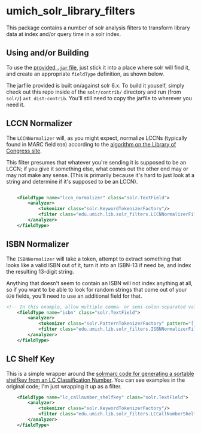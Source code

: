 # umich_solr_library_filters

This package contains a number of solr analysis filters to transform library
data at index and/or query time in a solr index.

## Using and/or Building

To use the [provided `.jar` file](https://github.com/billdueber/umich_solr_library_filters/tree/master/dist/), just stick it 
into a place where solr will find it, and
create an appropriate `fieldType` definition, as shown below.

The jarfile provided is built on/against solr 6.x. To build it youself, simply check out this repo inside of the `solr/contrib/` directory and run (from `solr/`) `ant dist-contrib`. You'll still need to copy the jarfile to wherever you need it.

## LCCN Normalizer

The `LCCNNormalizer` will, as you might expect, normalize LCCNs (typically
found in MARC field `010`) according to the
[algorithm on the Library of Congress site](http://www.loc.gov/marc/lccn-namespace.html#syntax).

This filter presumes that whatever you're sending it is supposed to be an LCCN;
if you give it something else, what comes out the other end may or may not make
any sense. (This is primarily because it's hard to just look at a string and
determine if it's supposed to be an LCCN).

```xml

	<fieldType name="lccn_normalizer" class="solr.TextField">
		<analyzer>
			<tokenizer class="solr.KeywordTokenizerFactory"/>
			<filter class="edu.umich.lib.solr_filters.LCCNNormalizerFilterFactory"/>
		</analyzer>
	</fieldType>
```

## ISBN Normalizer

The `ISBNNormalizer` will take a token, attempt to extract something that
looks like a valid ISBN out of it, turn it into an ISBN-13 if need be, and
index the resulting 13-digit string.

Anything that doesn't seem to contain an ISBN will not index anything at all,
so if you want to be able to look for random strings that come out of your
`020` fields, you'll need to use an additional field for that.

```xml
<!-- In this example, allow multiple comma- or semi-colon-separated values -->
	<fieldType name="isbn" class="solr.TextField">
		<analyzer>
	        <tokenizer class="solr.PatternTokenizerFactory" pattern="[;,]\s*" />
			<filter class="edu.umich.lib.solr_filters.ISBNNormalizerFilterFactory"/>
		</analyzer>
	</fieldType>

```

## LC Shelf Key

This is a simple wrapper around the [solrmarc code for generating a sortable
shelfkey from an LC Classification Number](https://code.google.com/p/solrmarc/source/browse/trunk/lib/solrmarc/src/org/solrmarc/callnum/LCCallNumber.java).
You can see examples in the original code; I'm just wrapping it up as a filter.

```xml
	<fieldType name="lc_callnumber_shelfkey" class="solr.TextField">
		<analyzer>
			<tokenizer class="solr.KeywordTokenizerFactory"/>
			<filter class="edu.umich.lib.solr_filters.LCCallNumberShelfKeyFilterFactory"/>
		</analyzer>
	</fieldType>

```

